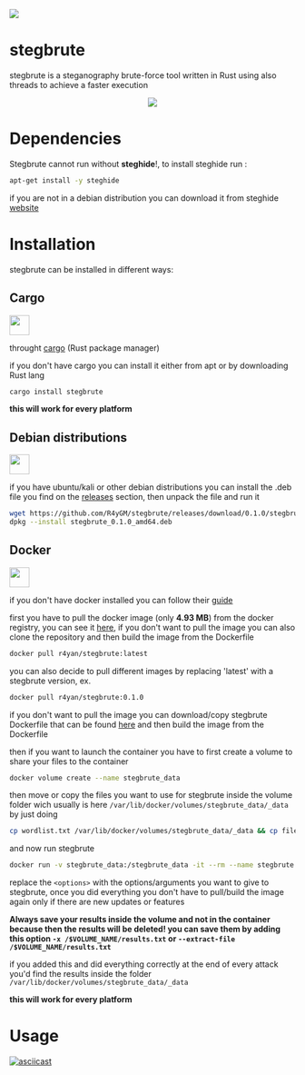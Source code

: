![](https://api.travis-ci.org/R4yGM/StegBrute.svg)
# stegbrute
stegbrute is a steganography brute-force tool written in Rust using also threads to achieve a faster execution 

<p align="center">
  <img src="https://i.imgur.com/zGFolUt.png" >
</p>

# Dependencies

Stegbrute cannot run without **steghide**!, to install steghide run :

```bash
apt-get install -y steghide
```

if you are not in a debian distribution you can download it from steghide [website](http://steghide.sourceforge.net/)

# Installation
stegbrute can be installed in different ways:

## **Cargo**

<img src="https://community.kde.org/images.community/thumb/5/5e/Rust-logo-512x512-blk.png/300px-Rust-logo-512x512-blk.png" width=35 height=35>

 throught [cargo](https://github.com/rust-lang/cargo) (Rust package manager)
 
 if you don't have cargo you can install it either from apt or by downloading Rust lang
```bash
cargo install stegbrute
```
**this will work for every platform**

## Debian distributions

<img src="https://cdn0.iconfinder.com/data/icons/flat-round-system/512/debian-512.png" width=35 height=35>

if you have ubuntu/kali or other debian distributions you can install the .deb file you find on the [releases](https://github.com/R4yGM/stegbrute/releases) section, then unpack the file and run it
```bash
wget https://github.com/R4yGM/stegbrute/releases/download/0.1.0/stegbrute_0.1.0_amd64.deb &&
dpkg --install stegbrute_0.1.0_amd64.deb
```

## **Docker**

<img src="https://cdn3.iconfinder.com/data/icons/logos-and-brands-adobe/512/97_Docker-512.png" width=35 height=35>

  if you don't have docker installed you can follow their [guide](https://docs.docker.com/engine/install/)
  
 first you have to pull the docker image (only **4.93 MB**) from the docker registry, you can see it [here](https://hub.docker.com/r/r4yan/stegbrute), if you don't want to pull the image you can also clone the repository and then build the image from the Dockerfile
 ```bash
docker pull r4yan/stegbrute:latest
  ```
  you can also decide to pull different images by replacing 'latest' with a stegbrute version, ex.
  ```bash
docker pull r4yan/stegbrute:0.1.0
  ```
  
  if you don't want to pull the image you can download/copy stegbrute Dockerfile that can be found [here](https://github.com/R4yGM/stegbrute/blob/main/Dockerfile) and then build the image from the Dockerfile
  
  then if you want to launch the container you have to first create a volume to share your files to the container
  
  ```bash
  docker volume create --name stegbrute_data
  ``` 
  then move or copy the files you want to use for stegbrute inside the volume folder wich usually is here `/var/lib/docker/volumes/stegbrute_data/_data` by just doing
  ```bash
  cp wordlist.txt /var/lib/docker/volumes/stegbrute_data/_data && cp file.jpg /var/lib/docker/volumes/stegbrute_data/_data
  ```
  and now run stegbrute
  ```bash
  docker run -v stegbrute_data:/stegbrute_data -it --rm --name stegbrute r4yan/stegbrute:latest <options>
  ```
  replace the `<options>` with the options/arguments you want to give to stegbrute,
  once you did everything you don't have to pull/build the image again only if there are new updates or features
  
  **Always save your results inside the volume and not in the container because then the results will be deleted! you can save them by adding this option `-x /$VOLUME_NAME/results.txt` or `--extract-file /$VOLUME_NAME/results.txt`** 
 
 if you added this and did everything correctly at the end of every attack you'd find the results inside the folder `/var/lib/docker/volumes/stegbrute_data/_data`
  
  
  **this will work for every platform**
# Usage

[![asciicast](https://asciinema.org/a/5YUpQhY76MQE6vXDIVNNyK9T7.svg)](https://asciinema.org/a/5YUpQhY76MQE6vXDIVNNyK9T7)


